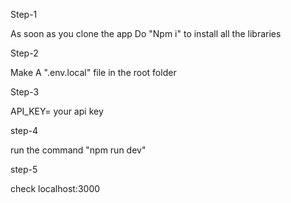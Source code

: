 Step-1

As soon as you clone the app Do "Npm i" to install all the libraries 


Step-2

Make A ".env.local" file in the root folder

Step-3

API_KEY= your api key


step-4

run the command "npm run dev"

step-5

check localhost:3000

